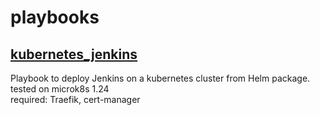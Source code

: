 # playbooks

## [kubernetes_jenkins](kubernetes_jenkins.yml)
Playbook to deploy Jenkins on a kubernetes cluster from Helm package.  
tested on microk8s 1.24  
required: Traefik, cert-manager